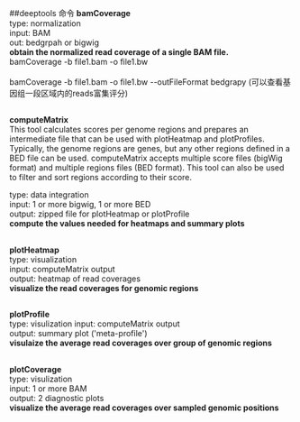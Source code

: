 ##deeptools 命令
<b> bamCoverage </b></br>
type: normalization</br>
input: BAM</br>
out: bedgrpah or bigwig</br>
<b> obtain the normalized read coverage of a single BAM file.</b>
</br>bamCoverage -b file1.bam -o file1.bw</br>
</br>bamCoverage -b file1.bam -o file1.bw --outFileFormat bedgrapy (可以查看基因组一段区域内的reads富集评分)
##
<b>computeMatrix</b></br>
This tool calculates scores per genome regions and prepares an intermediate file that can be used with plotHeatmap and plotProfiles. Typically, the genome regions are genes, but any other regions defined in a BED file can be used. computeMatrix accepts multiple score files (bigWig format) and multiple regions files (BED format). This tool can also be used to filter and sort regions according to their score.

type: data integration</br>
input: 1 or more bigwig, 1 or more BED </br>
output: zipped file for plotHeatmap or plotProfile</br>
<b> compute the values needed for heatmaps and summary plots</b>


##

<b>plotHeatmap</b></br>
type: visualization</br>
input: computeMatrix output</br>
output: heatmap of read coverages</br>
<b> visualize the read coverages for genomic regions</b>

##
<b>plotProfile</b></br>
type: visulization
input: computeMatrix output</br>
output: summary plot ('meta-profile')</br>
<b>visulaize the average read coverages over group of genomic regions</b>

##
<b>plotCoverage</b></br>
type: visulization</br>
input: 1 or more BAM </br>
output: 2 diagnostic plots</br>
<b> visualize the average read coverages over sampled genomic positions
 

